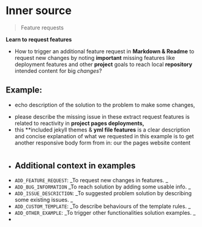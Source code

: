 #  Inner source
> Feature requests

**Learn to request features** 
- How to trigger an additional feature request in **Markdown & Readme**  to request new changes by noting **important** missing features like deployment features and other **project** goals to reach local **repository** intended content for big *changes*?

## Example:
- <p>echo description of the solution to the problem to make some changes, <br>
- please describe the missing issue in these extract request features is related to reactivity in <b>project pages deployments, </b><br>
- this **included jekyll themes & **yml file features** is a clear description and concise explanation of what we requested in this example is to get another responsive body form from in: our the pages website content</p>
#
- <h2>Additional context in examples</h2>
- `ADD_FEATURE_REQUEST`: _To request new changes in features. _
- `ADD_BUG_INFORMATION` _To reach solution by adding some usable info. _
- `ADD_ISSUE_DESCRICTION`: _To suggested problem solution by describing some existing issues. _
- `ADD_CUSTOM_TEMPLATE`: _To describe behaviours of the template rules. _
- `ADD_OTHER_EXAMPLE`: _To trigger other functionalities solution examples. _
- 
